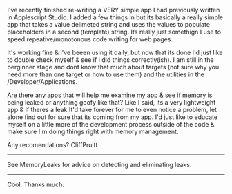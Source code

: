 
I've recently finished re-writing a VERY simple app I had previously written in Applescript Studio.  I added a few things in but its basically a really simple app that takes a value delimeted string and uses the values to populate placeholders in a second (template) string.  Its really just somethign I use to speed repeative/monotonous code writing for web pages.

It's working fine & I've beeen using it daily, but now that its done I'd just like to double check myself & see if I did things correctly(ish).  I am still in the berginner stage and dont know that much about targets (not sure why you need more than one target or how to use them) and the utilities in the /Developer/Applications.

Are there any apps that will help me examine my app & see if memory is being leaked or anything goofy like that?  Like I said, its a very lightweight app & if theres a leak It'd take forever for me to even notice a problem, let alone find out for sure that its coming from my app.  I'd just like to educate myself on a little more of the development process outside of the code & make sure I'm doing things right with memory management.

Any recomendations?  CliffPruitt

----

See MemoryLeaks for advice on detecting and eliminating leaks.

----

Cool.  Thanks much.

